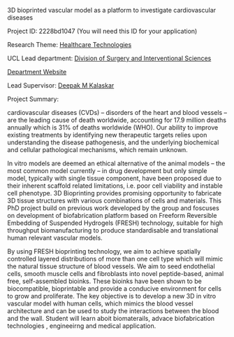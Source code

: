 3D bioprinted vascular model as a platform to investigate cardiovascular diseases

Project ID: 2228bd1047
(You will need this ID for your application)

Research Theme: [Healthcare Technologies](../themes/healthcare-technologies.md)

UCL Lead department: [Division of Surgery and Interventional Sciences](../departments/division-of-surgery-and-interventional-sciences.md)

[Department Website](https://www.ucl.ac.uk/surgery)

Lead Supervisor: [Deepak M Kalaskar](https://iris.ucl.ac.uk/iris/browse/profile?upi=DKALA41)

Project Summary:

cardiovascular diseases (CVDs) – disorders of the heart and blood vessels – are the leading cause of death worldwide, accounting for 17.9 million deaths annually which is 31% of deaths worldwide (WHO). Our ability to improve existing treatments by identifying new therapeutic targets relies upon understanding the disease pathogenesis, and the underlying biochemical and cellular pathological mechanisms, which remain unknown. 
 
 In vitro models are deemed an ethical alternative of the animal models – the most common model currently – in drug development but only simple model, typically with single tissue component, have been proposed due to their inherent scaffold related limitations, i.e. poor cell viability and instable cell phenotype. 
 3D Bioprinting provides promising opportunity to fabricate 3D tissue structures with various combinations of cells and materials. 
 This PhD project build on previous work developed by the group and foscuses on development of biofabrication platform based on Freeform Reversible Embedding of Suspended Hydrogels (FRESH) technology, suitable for high throughput biomanufacturing to produce standardisable and translational human relevant vascular models.
 
 By using FRESH bioprinting technology, we aim to achieve spatially controlled layered distributions of more than one cell type which will mimic the natural tissue structure of blood vessels. We aim to seed endothelial cells, smooth muscle cells and fibroblasts into novel peptide-based, animal free, self-assembled bioinks. These bioinks have been shown to be biocompatible, bioprintable and provide a conducive environment for cells to grow and proliferate. The key objective is to develop a new 3D in vitro vascular model with human cells, which mimics the blood vessel architecture and can be used to study the interactions between the blood and the wall. Student will learn aboit biomaterails, advace biofabrication technologies , engineeirng and medical application.